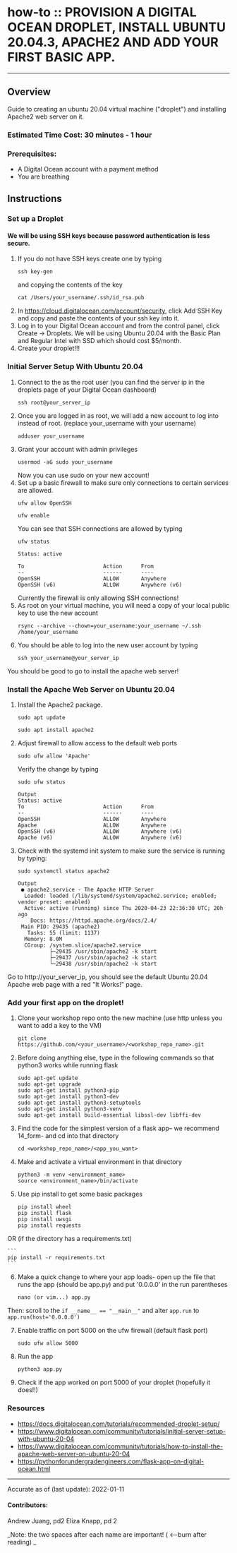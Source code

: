 # how-to :: PROVISION A DIGITAL OCEAN DROPLET, INSTALL UBUNTU 20.04.3, APACHE2 AND ADD YOUR FIRST BASIC APP.
---
## Overview
Guide to creating an ubuntu 20.04 virtual machine ("droplet") and installing Apache2 web server on it.

### Estimated Time Cost: 30 minutes - 1 hour

### Prerequisites:
- A Digital Ocean account with a payment method
- You are breathing


## Instructions
### Set up a Droplet
#### We will be using SSH keys because password authentication is less secure. 
1. If you do not have SSH keys create one by typing 
    ```
    ssh key-gen
    ```
    and copying the contents of the key 
    ```
    cat /Users/your_username/.ssh/id_rsa.pub
    ```
2. In https://cloud.digitalocean.com/account/security, click Add SSH Key and copy and paste the contents of your ssh key into it. 
3. Log in to your Digital Ocean account and from the control panel, click Create -> Droplets. We will be using Ubuntu 20.04 with the Basic Plan and Regular Intel with SSD which should cost $5/month. 
4. Create your droplet!!!

### Initial Server Setup With Ubuntu 20.04
1. Connect to the as the root user (you can find the server ip in the droplets page of your Digital Ocean dashboard)
   ```
   ssh root@your_server_ip
   ```
3. Once you are logged in as root, we will add a new account to log into instead of root. (replace your_username with your username)
   ```
   adduser your_username
   ```
4. Grant your account with admin privileges
   ```
   usermod -aG sudo your_username
   ```
   Now you can use sudo on your new account!
5. Set up a basic firewall to make sure only connections to certain services are allowed.
   ```
   ufw allow OpenSSH
   ```
   ```
   ufw enable
   ```
   You can see that SSH connections are allowed by typing
   ```
   ufw status
   ```
   ```Output
   Status: active

   To                         Action      From
   --                         ------      ----
   OpenSSH                    ALLOW       Anywhere
   OpenSSH (v6)               ALLOW       Anywhere (v6)
   ```
   Currently the firewall is only allowing SSH connections!
6. As root on your virtual machine, you will need a copy of your local public key to use the new account
   ```
   rsync --archive --chown=your_username:your_username ~/.ssh /home/your_username
   ```
7. You should be able to log into the new user account by typing
   ```
   ssh your_username@your_server_ip
   ```
You should be good to go to install the apache web server! 

### Install the Apache Web Server on Ubuntu 20.04
1. Install the Apache2 package.
   ```
   sudo apt update
   ```
   ```
   sudo apt install apache2
   ```
2. Adjust firewall to allow access to the default web ports
   ```
   sudo ufw allow 'Apache'
   ```
   Verify the change by typing
   ```
   sudo ufw status
   ```
   ```
   Output
   Status: active
   To                         Action      From
   --                         ------      ----
   OpenSSH                    ALLOW       Anywhere                  
   Apache                     ALLOW       Anywhere                
   OpenSSH (v6)               ALLOW       Anywhere (v6)             
   Apache (v6)                ALLOW       Anywhere (v6)    
   ```
3. Check with the systemd init system to make sure the service is running by typing:
   ```
   sudo systemctl status apache2
   ```
   ```
   Output
    ● apache2.service - The Apache HTTP Server
     Loaded: loaded (/lib/systemd/system/apache2.service; enabled; vendor preset: enabled)
     Active: active (running) since Thu 2020-04-23 22:36:30 UTC; 20h ago
       Docs: https://httpd.apache.org/docs/2.4/
    Main PID: 29435 (apache2)
      Tasks: 55 (limit: 1137)
     Memory: 8.0M
     CGroup: /system.slice/apache2.service
             ├─29435 /usr/sbin/apache2 -k start
             ├─29437 /usr/sbin/apache2 -k start
             └─29438 /usr/sbin/apache2 -k start
   ```
Go to http://your_server_ip, you should see the default Ubuntu 20.04 Apache web page with a red "It Works!" page. 

### Add your first app on the droplet! 
1. Clone your workshop repo onto the new machine (use http unless you want to add a key to the VM)
   ```
   git clone https://github.com/<your_username>/<workshop_repo_name>.git
   ```
2. Before doing anything else, type in the following commands so that python3 works while running flask
   ```
   sudo apt-get update
   sudo apt-get upgrade
   sudo apt-get install python3-pip
   sudo apt-get install python3-dev
   sudo apt-get install python3-setuptools
   sudo apt-get install python3-venv
   sudo apt-get install build-essential libssl-dev libffi-dev
   ```
3. Find the code for the simplest version of a flask app– we recommend 14_form- and cd into that directory
    ```
    cd <workshop_repo_name>/<app_you_want>
    ```
4. Make and activate a virtual environment in that directory
    ```
    python3 -m venv <environment_name>
    source <environment_name>/bin/activate
    ```
5. Use pip install to get some basic packages 
    ```
    pip install wheel 
    pip install flask
    pip install uwsgi
    pip install requests
    ```
OR (if the directory has a requirements.txt)

    ```
    pip install -r requirements.txt
    ```

6. Make a quick change to where your app loads- open up the file that runs the app (should be app.py) and put '0.0.0.0' in the run parentheses
    ```
    nano (or vim...) app.py
    ```
    
  Then: scroll to the ```if __name__ == "__main__"``` and alter ```app.run``` to 
  ```app.run(host='0.0.0.0')```

7. Enable traffic on port 5000 on the ufw firewall (default flask port)
    ```
    sudo ufw allow 5000
    ```
7. Run the app
    ```
    python3 app.py
    ```
8. Check if the app worked on port 5000 of your droplet (hopefully it does!!)



### Resources
* https://docs.digitalocean.com/tutorials/recommended-droplet-setup/
* https://www.digitalocean.com/community/tutorials/initial-server-setup-with-ubuntu-20-04
* https://www.digitalocean.com/community/tutorials/how-to-install-the-apache-web-server-on-ubuntu-20-04
* https://pythonforundergradengineers.com/flask-app-on-digital-ocean.html
---

Accurate as of (last update): 2022-01-11

#### Contributors:  
Andrew Juang, pd2
Eliza Knapp, pd 2

_Note: the two spaces after each name are important! ( <--burn after reading)  _